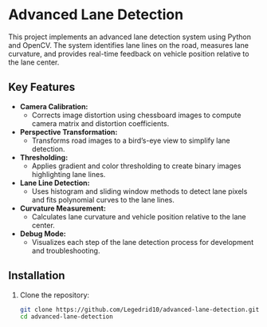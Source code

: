 # Advanced Lane Detection

This project implements an advanced lane detection system using Python and OpenCV. The system identifies lane lines on the road, measures lane curvature, and provides real-time feedback on vehicle position relative to the lane center.

## Key Features

- **Camera Calibration:**
  - Corrects image distortion using chessboard images to compute camera matrix and distortion coefficients.
- **Perspective Transformation:**
  - Transforms road images to a bird’s-eye view to simplify lane detection.
- **Thresholding:**
  - Applies gradient and color thresholding to create binary images highlighting lane lines.
- **Lane Line Detection:**
  - Uses histogram and sliding window methods to detect lane pixels and fits polynomial curves to the lane lines.
- **Curvature Measurement:**
  - Calculates lane curvature and vehicle position relative to the lane center.
- **Debug Mode:**
  - Visualizes each step of the lane detection process for development and troubleshooting.

## Installation

1. Clone the repository:
   ```sh
   git clone https://github.com/Legedrid10/advanced-lane-detection.git
   cd advanced-lane-detection
